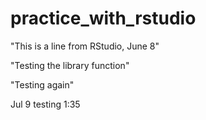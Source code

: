 # practice_with_rstudio

"This is a line from RStudio, June 8"

"Testing the library function"

"Testing again"

Jul 9 testing 1:35